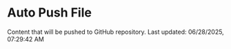 # Auto Push File

Content that will be pushed to GitHub repository.
Last updated: 06/28/2025, 07:29:42 AM